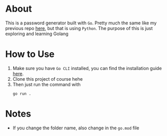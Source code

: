 # About

This is a password generator built with `Go`. Pretty much the same like my previous repo <a href="https://github.com/CalvinTan68/Secure-Password-Generator">here</a>, but that is using `Python`. The purpose of this is just exploring and learning Golang

# How to Use

1. Make sure you have `Go CLI` installed, you can find the installation guide <a href="https://go.dev/doc/install">here</a>.
2. Clone this project of course hehe
3. Then just run the command with
   ```
   go run .
   ```

# Notes

- If you change the folder name, also change in the `go.mod` file

